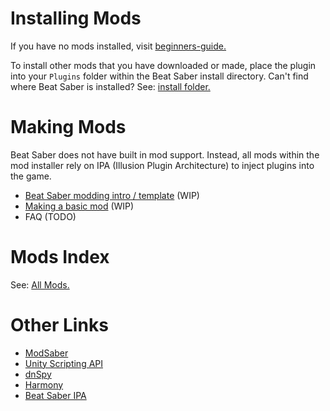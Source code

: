 <!-- TITLE: Modding -->
<!-- SUBTITLE: Instructions for modding Beat Saber -->

# Installing Mods
If you have no mods installed, visit [beginners-guide.](beginners-guide)

To install other mods that you have downloaded or made, place the plugin into your `Plugins` folder within the Beat Saber install directory.
Can't find where Beat Saber is installed? See: [install folder.](/faq/install-folder)
# Making Mods
Beat Saber does not have built in mod support.
Instead, all mods within the mod installer rely on IPA (Illusion Plugin Architecture) to inject plugins into the game.
* [Beat Saber modding intro / template](modding/intro) (WIP)
* [Making a basic mod](modding/example-mod) (WIP)
* FAQ (TODO)
# Mods Index
See: [All Mods.](modding/all-mods)

# Other Links
* [ModSaber](https://www.modsaber.ml/)
* [Unity Scripting API](https://docs.unity3d.com/ScriptReference/index.html)
* [dnSpy](https://github.com/0xd4d/dnSpy)
* [Harmony](https://github.com/pardeike/Harmony)
* [Beat Saber IPA](https://github.com/nike4613/BeatSaber-IPA-Reloaded)
